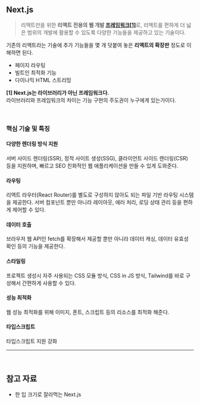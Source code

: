 <h2 id="nextjs">Next.js</h2>
<blockquote>
<p>리액트만을 위한 <strong>리액트 전용의 웹 개발 <a href="https://api.velog.io/rss/@iamsuuya#link1">프레임워크[1]</a></strong>로, 리액트를 편하게 더 넓은 범위의 개발에 활용할 수 있도록 다양한 기능들을 제공하고 있는 기술이다.</p>
</blockquote>
<p>기존의 리액트라는 기술에 추가 기능들을 몇 개 덧붙여 놓은 <strong>리액트의 확장판</strong> 정도로 이해하면 된다.</p>
<ul>
<li>페이지 라우팅</li>
<li>빌트인 최적화 기능</li>
<li>다이나믹 HTML 스트리밍<br />

</li>
</ul>
<p><strong><div id="#link1">[1] Next.js는 라이브러리가 아닌 프레임워크다.</div></strong>라이브러리와 프레임워크의 차이는 기능 구현의 주도권이 누구에게 있는가이다.
<img alt="" src="https://velog.velcdn.com/images/iamsuuya/post/d54a84ab-3c42-48dc-bbb6-204f4728663b/image.png" /></p>
<br />

<h3 id="핵심-기술-및-특징">핵심 기술 및 특징</h3>
<h4 id="다양한-렌더링-방식-지원">다양한 렌더링 방식 지원</h4>
<p>서버 사이드 렌더링(SSR), 정적 사이트 생성(SSG), 클라이언트 사이드 렌더링(CSR) 등을 지원하며, 빠르고 SEO 친화적인 웹 애플리케이션을 만들 수 있게 도와준다.</p>
<h4 id="라우팅">라우팅</h4>
<p>리액트 라우터(React Router)를 별도로 구성하지 않아도 되는 파일 기반 라우팅 시스템을 제공한다. 서버 컴포넌트 뿐만 아니라 레이아웃, 에러 처리, 로딩 상태 관리 등을 편하게 제어할 수 있다.</p>
<h4 id="데이터-호출">데이터 호출</h4>
<p>브라우저 웹 API인 fetch를 확장해서 제공할 뿐만 아니라 데이터 캐싱, 데이터 유효성 확인 등의 기능을 제공한다.</p>
<h4 id="스타일링">스타일링</h4>
<p> 프로젝트 생성시 자주 사용되는 CSS 모듈 방식, CSS in JS 방식, Tailwind를 바로 구성해서 간편하게 사용할 수 있다.</p>
<h4 id="성능-최적화">성능 최적화</h4>
<p>웹 성능 최적화를 위해 이미지, 폰트, 스크립트 등의 리소스를 최적화 해준다.</p>
<h4 id="타입스크립트">타입스크립트</h4>
<p>타입스크립트 지원 강화
<br /></p>
<hr />
<br />

<h2 id="참고-자료">참고 자료</h2>
<ul>
<li>한 입 크기로 잘라먹는 Next.js</li>
</ul>